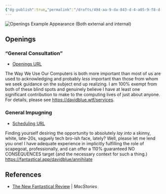 ```yaml
---
{"dg-publish":true,"permalink":"/drafts/494-aa-9-da-843-d-4-a05-9-f8-d-eb-126-fb-85-eed-2/","dgHomeLink":true,"dgPassFrontmatter":false}
---
```



![Openings Example Appearance (Both external and internal)](https://i.snap.as/6mBS0CNS.png)

## Openings

### “General Consultation”
- [Openings URL](https://fantastical.app/davidblue/general-consultation)

The Way We Use Our Computers is both more important than most of us are used to acknowledging and probably *less* important than those from whom we seek guidance on the subject end up realizing. I am 100% exempt from both of these blind spots and genuinely believe I have at least one significant contribution to make to the computing lives of just about anyone. For details, please see https://davidblue.wtf/services.

### General Impugning
- [Scheduling URL](https://fantastical.app/davidblue/annihilate)

Finding yourself desiring the opportunity to absolutely *lay into* a skinny, white, late-20s, vaguely tech bro-ish face, lately? Well, please let me lend you one! I have adequate experience in implicitly fulfilling the role of scapegoat, professionally, and can offer a 110% guaranteed NO CONSEQUENCES target (and the necessary context for such a thing.) https://fantastical.app/davidblue/annihilate

## References
- [The New Fantastical Review](https://www.macstories.net/reviews/the-new-fantastical-review/) | *MacStories*